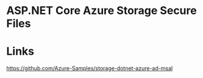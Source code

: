 # ASP.NET Core Azure Storage Secure Files


# Links

https://github.com/Azure-Samples/storage-dotnet-azure-ad-msal
